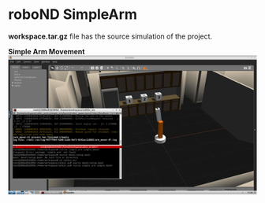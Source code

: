 # roboND SimpleArm
**workspace.tar.gz** file has the source simulation of the project.



**Simple Arm Movement**
![alt text](https://github.com/Jash-Diyora/roboND-SimpleArm/blob/main/ArmGIF.gif)

